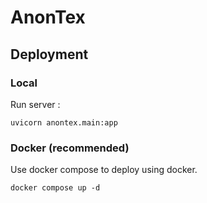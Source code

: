 # AnonTex

## Deployment
### Local

Run server :

```
uvicorn anontex.main:app
```

### Docker (recommended)
Use docker compose to deploy using docker.

```
docker compose up -d
```
